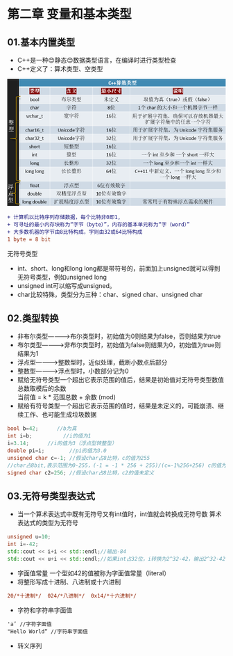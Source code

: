 # 第二章 变量和基本类型
## 01.基本内置类型
 * C++是一种:blush:静态:blush:数据类型语言，在编译时进行类型检查
 * C++定义了：算术类型、空类型
   
![](https://github.com/pup2y/Cpp-primer-Fifth/blob/main/Picture/2.png)
```diff
+ 计算机以比特序列存储数据，每个比特非0即1,
+ 可寻址的最小内存块称为“字节（byte）”，内存的基本单元称为“字（word）”
+ 大多数机器的字节由8比特构成，字则由32或64比特构成
1 byte = 8 bit 
```

无符号类型  
 * int、short、long和long long都是带符号的，前面加上unsigned就可以得到无符号类型，例如unsigned long
 * unsigned int可以缩写成unsigned。
 * char比较特殊，类型分为三种：char、signed char、unsigned char

## 02.类型转换
* 非布尔类型————>布尔类型时，初始值为0则结果为false，否则结果为true  
* 布尔类型————>非布尔类型时，初始值为false则结果为0，初始值为true则结果为1  
* 浮点型————>整数型时，近似处理，截断小数点后部分  
* 整数型————>浮点型时，小数部分记为0  
* 赋给无符号类型一个超出它表示范围的值后，结果是初始值对无符号类型数值总数取模后的余数   
当前值 = k * 范围总数 + 余数 (mod)  
* 赋给有符号类型一个超出它表示范围的值时，结果是未定义的，可能崩溃、继续工作、也可能生成垃圾数据  

```cpp
bool b=42;		//b为真
int i=b;		  //i的值为1
i=3.14;		 //i的值为3（浮点型转整型）
double pi=i;		//pi的值为3.0
unsigned char c=-1;	//假设char占8比特，c的值为255
//char占8bit,表示范围为0-255，(-1 = -1 * 256 + 255)/(c=-1%256+256) c的值为255  
signed char c2=256;	//假设char占8比特，c2的值未定义
```

## 03.无符号类型表达式
* 当一个算术表达式中既有无符号又有int值时，int值就会转换成无符号数 算术表达式的类型为无符号  
```cpp
unsigned u=10;
int i=-42;
std::cout << i+i << std::endl;//输出-84
std::cout << u+i << std::endl;//如果int占32位，i转换为2^32-42，输出2^32-42+u=4294967264
```
* 字面值常量  一个型如42的值被称为字面值常量（literal）  
* 将整形写成十进制、八进制或十六进制       
```diff
20/*十进制*/  024/*八进制*/  0x14/*十六进制*/
```
* 字符和字符串字面值  
```diff
'a’ //字符字面值
"Hello World“ //字符串字面值
```
* 转义序列  






